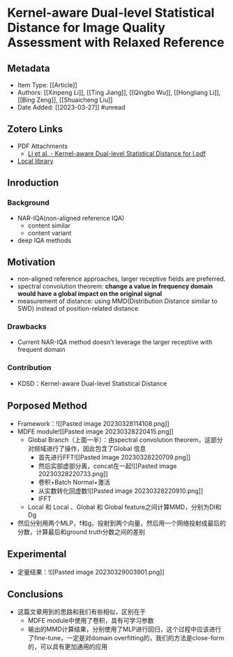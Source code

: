 # Kernel-aware Dual-level Statistical Distance for Image Quality Assessment with Relaxed Reference
## Metadata
* Item Type: [[Article]] 
* Authors: [[Xinpeng Li]], [[Ting Jiang]], [[Qingbo Wu]], [[Hongliang Li]], [[Bing Zeng]], [[Shuaicheng Liu]] 
* Date Added: [[2023-03-27]] 
#unread 
## Zotero Links
* PDF Attachments
	- [Li et al. - Kernel-aware Dual-level Statistical Distance for I.pdf](zotero://open-pdf/library/items/I6LXGLGL) 
* [Local library](zotero://select/items/1_7S8P3XQS) 
## Inroduction
### Background
- NAR-IQA(non-aligned reference IQA)
	- content similar
	- content variant
- deep IQA methods
## Motivation

- non-aligned reference approaches, larger receptive fields are preferred.
- spectral convolution theorem: **change a value in frequency domain would have a global impact on the original signal**
- measurement of distance: using MMD(Distribution Distance similar to SWD) instead of position-related distance

### Drawbacks

- Current NAR-IQA method doesn't leverage the larger receptive with frequent domain

### Contribution

- KDSD：Kernel-aware Dual-level Statistical Distance

## Porposed Method

- Framework：![[Pasted image 20230328114108.png]]
- MDFE module![[Pasted image 20230328220415.png]]
	- Global Branch（上面一半）：由spectral convolution theorem，这部分对频域进行了操作，因此包含了Global 信息
		- 首先进行FFT![[Pasted image 20230328220709.png]]
		- 然后实部虚部分离，concat在一起![[Pasted image 20230328220733.png]]
		- 卷积+Batch Normal+激活
		- 从实数转化回虚数![[Pasted image 20230328220910.png]]
		- IFFT
	- Local 和 Local 、Global 和 Global feature之间计算MMD，分别为Dl和Dg
- 然后分别用两个MLP，f和g，投射到两个向量，然后用一个网络投射成最后的分数，计算最后和ground truth分数之间的差别
## Experimental
- 定量结果：![[Pasted image 20230329003901.png]]
## Conclusions
- 这篇文章用到的思路和我们有些相似，区别在于
	- MDFE module中使用了卷积，具有可学习参数
	- 输出的MMD计算结果，分别使用了MLP进行回归，这个过程中应该进行了fine-tune，一定是对domain overfitting的，我们的方法是close-form的，可以具有更加通用的应用